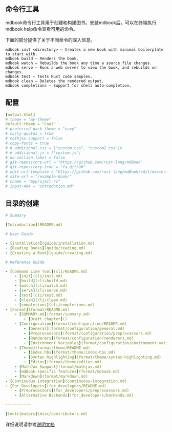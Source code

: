 ## 命令行工具

mdbook命令行工具用于创建和构建图书。安装mdbook后，可以在终端执行mdbook help命令查看可用的命令。

下面的部分提供了关于不同命令的深入信息。

    mdbook init <directory> — Creates a new book with minimal boilerplate to start with.
    mdbook build — Renders the book.
    mdbook watch — Rebuilds the book any time a source file changes.
    mdbook serve — Runs a web server to view the book, and rebuilds on changes.
    mdbook test — Tests Rust code samples.
    mdbook clean — Deletes the rendered output.
    mdbook completions — Support for shell auto-completion.
    
## 配置
```yaml
[output.html]
# theme = "my-theme"
default-theme = "Coal"
# preferred-dark-theme = "navy"
# curly-quotes = true
# mathjax-support = false
# copy-fonts = true
# # additional-css = ["custom.css", "custom2.css"]v
# # additional-js = ["custom.js"]
# no-section-label = false
# git-repository-url = "https://github.com/rust-lang/mdBook"
# git-repository-icon = "fa-github"
# edit-url-template = "https://github.com/rust-lang/mdBook/edit/master/guide/{path}"
# site-url = "/example-book/"
# cname = "myproject.rs"
# input-404 = "introdution.md"
```

## 目录的创建
```yaml
# Summary

[Introduction](README.md)

# User Guide

- [Installation](guide/installation.md)
- [Reading Books](guide/reading.md)
- [Creating a Book](guide/creating.md)

# Reference Guide

- [Command Line Tool](cli/README.md)
    - [init](cli/init.md)
    - [build](cli/build.md)
    - [watch](cli/watch.md)
    - [serve](cli/serve.md)
    - [test](cli/test.md)
    - [clean](cli/clean.md)
    - [completions](cli/completions.md)
- [Format](format/README.md)
    - [SUMMARY.md](format/summary.md)
        - [Draft chapter]()
    - [Configuration](format/configuration/README.md)
        - [General](format/configuration/general.md)
        - [Preprocessors](format/configuration/preprocessors.md)
        - [Renderers](format/configuration/renderers.md)
        - [Environment Variables](format/configuration/environment-variables.md)
    - [Theme](format/theme/README.md)
        - [index.hbs](format/theme/index-hbs.md)
        - [Syntax highlighting](format/theme/syntax-highlighting.md)
        - [Editor](format/theme/editor.md)
    - [MathJax Support](format/mathjax.md)
    - [mdBook-specific features](format/mdbook.md)
    - [Markdown](format/markdown.md)
- [Continuous Integration](continuous-integration.md)
- [For Developers](for_developers/README.md)
    - [Preprocessors](for_developers/preprocessors.md)
    - [Alternative Backends](for_developers/backends.md)

-----------

[Contributors](misc/contributors.md)

```
详细说明请参考[说明文档](https://rust-lang.github.io/mdBook/index.html)
